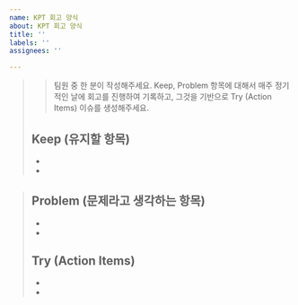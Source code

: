 ```yaml
---
name: KPT 회고 양식
about: KPT 회고 양식
title: ''
labels: ''
assignees: ''

---
```


> > 팀원 중 한 분이 작성해주세요.
> > Keep, Problem 항목에 대해서 매주 정기적인 날에 회고를 진행하여 기록하고, 그것을 기반으로 Try (Action Items)  이슈를 생성해주세요.
> 
> ## Keep (유지할 항목)
> * 
> * 

> 
> ## Problem (문제라고 생각하는 항목)
> * 
> * 
> 
> ## Try (Action Items)
> * 
> *
